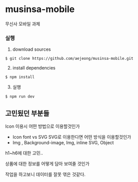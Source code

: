 # musinsa-mobile
 무신사 모바일 과제
### 실행

1. download sources

```
$ git clone https://github.com/aejeong/musinsa-mobile.git
```

2. install dependencies

```
$ npm install

```

3. 실행

```
$ npm run dev

```

## 고민됬던 부분들

Icon 이용시 어떤 방법으로 이용할것인가
  - Icon font vs SVG
SVG로 이용한다면 어떤 방식을 이용할것인가
 - Img , Background-image, Img, inline SVG, Object

h1~h6에 대한 고민..

상품에 대한 정보를 어떻게 담아 보여줄 것인가

작업을 하고보니 데이터를 잘못 엮은 것같다.

